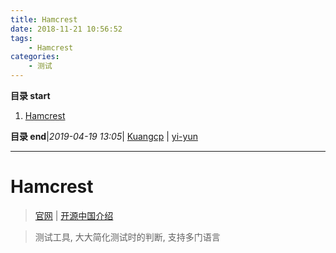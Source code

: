```yaml
---
title: Hamcrest
date: 2018-11-21 10:56:52
tags: 
    - Hamcrest
categories: 
    - 测试
---
```


**目录 start**
 
1. [Hamcrest](#hamcrest)

**目录 end**|_2019-04-19 13:05_| [Kuangcp](https://github.com/Kuangcp/Note) | [yi-yun](https://github.com/yi-yun/Memo)
****************************************
# Hamcrest
> [官网](http://hamcrest.org/) | [开源中国介绍](https://www.oschina.net/p/hamcrest)

> 测试工具, 大大简化测试时的判断, 支持多门语言


